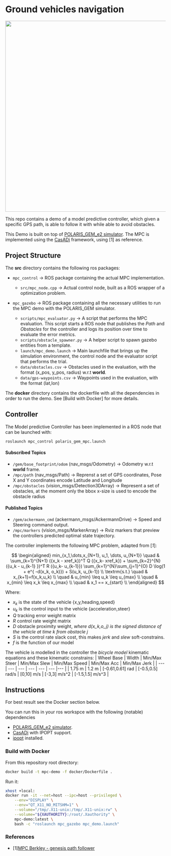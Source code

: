 # Ground vehicles navigation

<a href="results"><img src="./images/banner.gif" width="600"></a>

This repo contains a demo of a model predictive controller, which given a specific GPS path, is able to follow it with while able to avoid obstacles.

This Demo is built on top of [POLARIS_GEM_e2 simulator](https://gitlab.engr.illinois.edu/gemillins/POLARIS_GEM_e2).
The MPC is implemented using the [CasADi](https://web.casadi.org/docs/) framework, using [1] as reference.

## Project Structure

The **src** directory contains the following ros packages:
* `mpc_control` -> ROS package containing the actual MPC implementation.
  * `src/mpc_node.cpp` -> Actual control node, built as a ROS wrapper of a optimization problem.

* `mpc_gazebo` -> ROS package containing all the necessary utilities to run the MPC demo with the POLARIS_GEM simulator.
  * `scripts/mpc_evaluator.py` -> A script that performs the MPC evaluation. This script starts a ROS node that publishes the *Path* and *Obstacles* for the controller and logs its position over time to evaluate the error metrics.
  * `scripts/obstacle_spawner.py` -> A helper script to spawn gazebo entities from a template. 
  * `launch/mpc_demo.launch` -> Main launchfile that brings up the simulation environment, the control node and the evaluator script that performs the trial.
  * `data/obstacles.csv` -> Obstacles used in the evaluation, with the format (x_pos, y_pos, radius) w.r.t **world**.
  * `data/gps-waypoints.csv` -> Waypoints used in the evaluation, with the format (lat,lon)

The **docker** directory contains the dockerfile with all the dependencies in order to run the demo. See [Build with Docker] for more details.

## Controller

The Model predictive Controller has been implemented in a ROS node that can be launched with:
```
roslaunch mpc_control polaris_gem_mpc.launch
```

#### Subscribed Topics

* `/gem/base_footprint/odom` (nav_msgs/Odometry) -> Odometry w.r.t **world** frame.
* `/mpc/path` (nav_msgs/Path) -> Reprenst a set of GPS coordinates, Pose X and Y coordinates encode Latitude and Longitude
* `/mpc/obstacles` (vision_msgs/Detection3DArray) -> Represent a set of obstacles, at the moment only the bbox x-size is used to encode the obstacle radius

#### Published Topics

* `/gem/ackermann_cmd` (ackermann_msgs/AckermannDrive) -> Speed and Steering command output.
* `/mpc/markers` (vision_msgs/MarkerArray) -> Rviz markers that preview the controllers predicted optimal state trajectory. 

The controller implements the following MPC problem, adapted from [*1*]:

$$
\begin{aligned}
min_{x_1,\dots,x_{N+1}, u_1, \dots, u_{N+1}} \quad & \sum_{k=1}^{N+1} ({x_k - xref_k})^T Q ({x_k- xref_k}) + \sum_{k=2}^{N} ({u_k - u_{k-1} })^T R ({u_k- u_{k-1}}) \sum_{k=1}^{N}\sum_{j=1}^{O} D \log(1 + e^{ -d(x_k, o_k)}) + S(u_k, u_{k-1}) \\
\textrm{s.t.} \quad & x_{k+1}=f(x_k,u_k) \\
\quad & u_{min} \leq u_k \leq u_{max}    \\
\quad & x_{min} \leq x_k \leq x_{max}    \\
\quad & x_1 == x_{start}    \\
\end{aligned}
$$

Where:
* $x_k$ is the state of the vehicle {x,y,heading,speed}
* $u_k$ is the control input to the vehicle {acceleration,steer}
* $Q$ tracking error weight matrix
* $R$ control rate weight matrix
* $D$ obstacle proximity weight, *where d(x_k,o_j) is the signed distance of the vehicle at time k from obstacle j*
* $S$ is the control rate slack cost, this makes *jerk* and *slew* soft-constrains.
* $f$ is the function of our model

The vehicle is modelled in the controller the *bicycle model* kinematic equations and these kinematic constrains:
| Wheel Base | Width | Min/Max Steer | Min/Max Slew | Min/Max Speed | Min/Max Acc | Min/Max Jerk |
| --- | --- | --- | --- | --- | --- |--- |
| 1.75 m    | 1.2 m    | [-0.61,0.61] rad    | [-0.5,0.5] rad/s    | [0,10] m/s    | [-3,3] m/s^2   |  [-1.5,1.5] m/s^3  |

## Instructions

For best result see the Docker section below. 

You can run this in your ros workspce with the following (notable) dependencies
* [POLARIS_GEM_e2 simulator](https://gitlab.engr.illinois.edu/gemillins/POLARIS_GEM_e2).
* [CasADi](https://web.casadi.org/docs/) with IPOPT support.
* [ipopt](https://coin-or.github.io/Ipopt/INSTALL.html) installed.

### Build with Docker

From this repository root directory:
```bash
docker build -t mpc-demo -f docker/Dockerfile .
```

Run it:
```bash
xhost +local:
docker run -it --net=host --ipc=host --privileged \
    --env="DISPLAY" \
    --env="QT_X11_NO_MITSHM=1" \
    --volume="/tmp/.X11-unix:/tmp/.X11-unix:rw" \
    --volume="${XAUTHORITY}:/root/.Xauthority" \
    mpc-demo:latest \
    bash -c "roslaunch mpc_gazebo mpc_demo.launch"
```

### References
* [1][MPC Berkley - genesis path follower](https://github.com/MPC-Berkeley/genesis_path_follower/tree/master)

